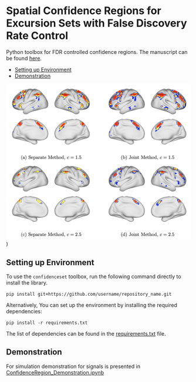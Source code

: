 # Spatial Confidence Regions for Excursion Sets with False Discovery Rate Control
Python toolbox for FDR controlled confidence regions. The manuscript can be found [here](https://arxiv.org/abs/2504.13124).

- [Setting up Environment](#Setting-up-Environment)
- [Demonstration](#Demonstration)

![An illustration of confidence regions applied to task-based fMRI](fig1.png))


## Setting up Environment
To use the `confidenceset` toolbox, run the following command directly to install the library.

```
pip install git+https://github.com/username/repository_name.git
```
Alternatively, You can set up the environment by installing the required dependencies:
```
pip install -r requirements.txt
```
The list of dependencies can be found in the [requirements.txt](https://github.com/HowonRyu/ConfidenceSet/blob/main/requirements.txt) file.



## Demonstration
For simulation demonstration for signals is presented in [ConfidenceRegion_Demonstration.ipynb](https://github.com/HowonRyu/ConfidenceSet/blob/main/ConfidenceRegion_Demonstration.ipynb)

